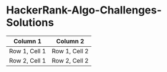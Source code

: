 # HackerRank-Algo-Challenges-Solutions 
| Column 1 | Column 2 |
|:--------:|:--------:|
| Row 1, Cell 1 | Row 1, Cell 2 |
| Row 2, Cell 1 | Row 2, Cell 2 |
